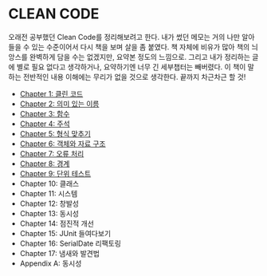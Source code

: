 # CLEAN CODE

오래전 공부했던 Clean Code를 정리해보려고 한다. 내가 썼던 메모는 거의 나만 알아들을 수 있는 수준이어서 다시 책을 보며 살을 좀 붙였다. 책 자체에 비유가 많아 책의 늬앙스를 완벽하게 담을 수는 없겠지만, 요약본 정도의 느낌으로. 그리고 내가 정리하는 글에 별로 필요 없다고 생각하거나, 요약하기엔 너무 긴 세부챕터는 빼버렸다. 이 책이 말하는 전반적인 내용 이해에는 무리가 없을 것으로 생각한다. 끝까지 차근차근 할 것!

* [Chapter 1: 클린 코드](chapter01-clean-code.md)
* [Chapter 2: 의미 있는 이름](chapter02-meaningful-names.md)
* [Chapter 3: 함수](chapter03-functions.md)
* [Chapter 4: 주석](chapter04-comments.md)
* [Chapter 5: 형식 맞추기](chapter05-formatting.md)
* [Chapter 6: 객체와 자료 구조](chapter06-objects-and-data-structures.md)
* [Chapter 7: 오류 처리](chapter07-error-handling.md)
* [Chapter 8: 경계](chapter08-boundaries.md)
* [Chapter 9: 단위 테스트](chapter09-unit-tests.md)
* Chapter 10: 클래스
* Chapter 11: 시스템
* Chapter 12: 창발성
* Chapter 13: 동시성
* Chapter 14: 점진적 개선
* Chapter 15: JUnit 들여다보기
* Chapter 16: SerialDate 리팩토링
* Chapter 17: 냄새와 발견법
* Appendix A: 동시성


